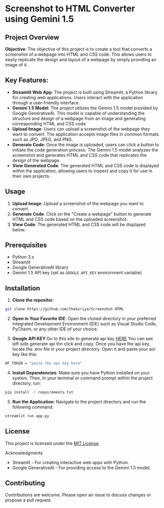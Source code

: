 # Screenshot to HTML Converter using Gemini 1.5

## Project Overview
**Objective**:
The objective of this project is to create a tool that converts a screenshot of a webpage into HTML and CSS code. This allows users to easily replicate the design and layout of a webpage by simply providing an image of it.

## Key Features:

- **Streamlit Web App**: The project is built using Streamlit, a Python library for creating web applications. Users interact with the application through a user-friendly interface.
- **Gemini 1.5 Model**: The project utilizes the Gemini 1.5 model provided by Google GenerativeAI. This model is capable of understanding the structure and design of a webpage from an image and generating corresponding HTML and CSS code.
- **Upload Image**: Users can upload a screenshot of the webpage they want to convert. The application accepts image files in common formats such as JPG, JPEG, and PNG.
- **Generate Code**: Once the image is uploaded, users can click a button to initiate the code generation process. The Gemini 1.5 model analyzes the screenshot and generates HTML and CSS code that replicates the design of the webpage.
- **View Generated Code**: The generated HTML and CSS code is displayed within the application, allowing users to inspect and copy it for use in their own projects.
  
## Usage

1. **Upload Image**: Upload a screenshot of the webpage you want to convert.
2. **Generate Code**: Click on the "Create a webpage" button to generate HTML and CSS code based on the uploaded screenshot.
3. **View Code**: The generated HTML and CSS code will be displayed below.

## Prerequisites

- Python 3.x
- Streamlit
- Google GenerativeAI library
- Gemini 1.5 API key (set as `GOOGLE_API_KEY` environment variable)

## Installation

1. **Clone the repositor**:

```bash
git clone https://github.com/theSuriya/Screenshot-HTML
```
2. **Open in Your Favorite IDE**: Open the cloned directory in your preferred Integrated Development Environment (IDE) such as Visual Studio Code, PyCharm, or any other IDE of your choice.

3. **Google API KEY**:Go to this site to generate api key [HERE](https://aistudio.google.com) You can see left side generate api thn click and copy. Once you have the api key, locate the .env file in your project directory. Open it and paste your aoi key like this:
  ```bash
  HF_TOkEN = "paste the api key here"
  ```
4. **Install Dependencies**: Make sure you have Python installed on your system. Then, In your terminal or command prompt within the project directory, run:
```bash
pip install -r requirements.txt
```
5. **Run the Application**: Navigate to the project directory and run the following command:
 ```bash
 streamlit run app.py
 ```

## License

This project is licensed under the [MIT License](LICENSE).

Acknowledgments
- Streamlit - For creating interactive web apps with Python.
- Google GenerativeAI - For providing access to the Gemini 1.5 model.
  
## Contributing
Contributions are welcome. Please open an issue to discuss changes or propose a pull request.
